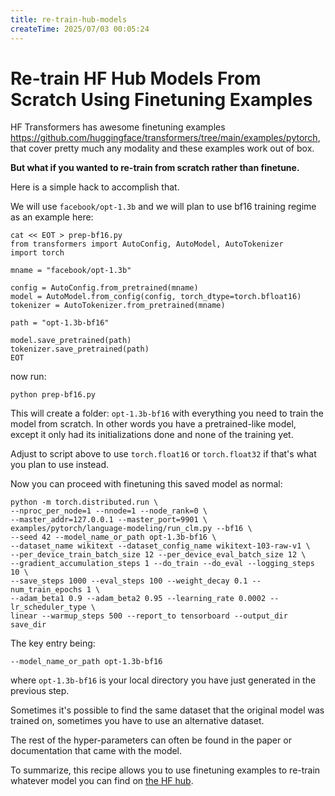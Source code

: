 ```yaml
---
title: re-train-hub-models
createTime: 2025/07/03 00:05:24
---
```

# Re-train HF Hub Models From Scratch Using Finetuning Examples

HF Transformers has awesome finetuning examples  https://github.com/huggingface/transformers/tree/main/examples/pytorch, that cover pretty much any modality and these examples work out of box.

**But what if you wanted to re-train from scratch rather than finetune.**

Here is a simple hack to accomplish that.

We will use `facebook/opt-1.3b` and we will plan to use bf16 training regime as an example here:

```
cat << EOT > prep-bf16.py
from transformers import AutoConfig, AutoModel, AutoTokenizer
import torch

mname = "facebook/opt-1.3b"

config = AutoConfig.from_pretrained(mname)
model = AutoModel.from_config(config, torch_dtype=torch.bfloat16)
tokenizer = AutoTokenizer.from_pretrained(mname)

path = "opt-1.3b-bf16"

model.save_pretrained(path)
tokenizer.save_pretrained(path)
EOT
```

now run:

```
python prep-bf16.py
```

This will create a folder: `opt-1.3b-bf16` with everything you need to train the model from scratch. In other words you have a pretrained-like model, except it only had its initializations done and none of the training yet.

Adjust to script above to use `torch.float16` or `torch.float32` if that's what you plan to use instead.

Now you can proceed with finetuning this saved model as normal:

```
python -m torch.distributed.run \
--nproc_per_node=1 --nnode=1 --node_rank=0 \
--master_addr=127.0.0.1 --master_port=9901 \
examples/pytorch/language-modeling/run_clm.py --bf16 \
--seed 42 --model_name_or_path opt-1.3b-bf16 \
--dataset_name wikitext --dataset_config_name wikitext-103-raw-v1 \
--per_device_train_batch_size 12 --per_device_eval_batch_size 12 \
--gradient_accumulation_steps 1 --do_train --do_eval --logging_steps 10 \
--save_steps 1000 --eval_steps 100 --weight_decay 0.1 --num_train_epochs 1 \
--adam_beta1 0.9 --adam_beta2 0.95 --learning_rate 0.0002 --lr_scheduler_type \
linear --warmup_steps 500 --report_to tensorboard --output_dir save_dir
```

The key entry being:
```
--model_name_or_path opt-1.3b-bf16
```

where `opt-1.3b-bf16` is your local directory you have just generated in the previous step.

Sometimes it's possible to find the same dataset that the original model was trained on, sometimes you have to use an alternative dataset.

The rest of the hyper-parameters can often be found in the paper or documentation that came with the model.

To summarize, this recipe allows you to use finetuning examples to re-train whatever model you can find on [the HF hub](https://huggingface.co/models).
